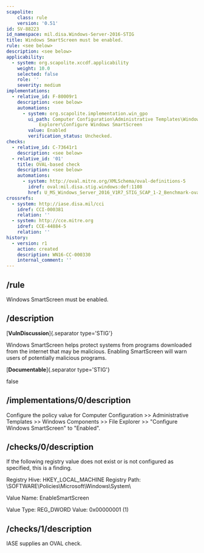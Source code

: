 ```yaml
---
scapolite:
    class: rule
    version: '0.51'
id: SV-88223
id_namespace: mil.disa.Windows-Server-2016-STIG
title: Windows SmartScreen must be enabled.
rule: <see below>
description: <see below>
applicability:
  - system: org.scapolite.xccdf.applicability
    weight: 10.0
    selected: false
    role: ''
    severity: medium
implementations:
  - relative_id: F-80009r1
    description: <see below>
    automations:
      - system: org.scapolite.implementation.win_gpo
        ui_path: Computer Configuration\Administrative Templates\Windows Components\File
            Explorer\Configure Windows SmartScreen
        value: Enabled
        verification_status: Unchecked.
checks:
  - relative_id: C-73641r1
    description: <see below>
  - relative_id: '01'
    title: OVAL-based check
    description: <see below>
    automations:
      - system: http://oval.mitre.org/XMLSchema/oval-definitions-5
        idref: oval:mil.disa.stig.windows:def:1108
        href: U_MS_Windows_Server_2016_V1R7_STIG_SCAP_1-2_Benchmark-oval.xml
crossrefs:
  - system: http://iase.disa.mil/cci
    idref: CCI-000381
    relation: ''
  - system: http://cce.mitre.org
    idref: CCE-44884-5
    relation: ''
history:
  - version: r1
    action: created
    description: WN16-CC-000330
    internal_comment: ''
---
```



## /rule

Windows SmartScreen must be enabled.

## /description

[**VulnDiscussion**]{.separator type='STIG'}

Windows SmartScreen helps protect systems from programs downloaded from the internet that may be malicious. Enabling SmartScreen will warn users of potentially malicious programs.

[**Documentable**]{.separator type='STIG'}

false

## /implementations/0/description

Configure the policy value for Computer Configuration >> Administrative Templates >> Windows Components >> File Explorer >> "Configure Windows SmartScreen" to "Enabled".

## /checks/0/description

If the following registry value does not exist or is not configured as specified, this is a finding.

Registry Hive: HKEY_LOCAL_MACHINE
Registry Path: \SOFTWARE\Policies\Microsoft\Windows\System\

Value Name: EnableSmartScreen

Value Type: REG_DWORD
Value: 0x00000001 (1)

## /checks/1/description

IASE supplies an OVAL check.
